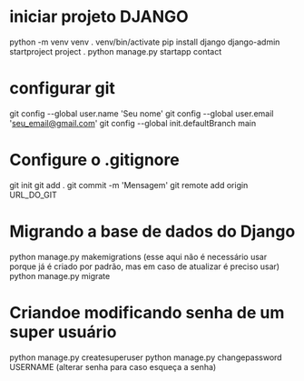 # iniciar projeto DJANGO
python -m venv venv
. venv/bin/activate
pip install django
django-admin startproject project .
python manage.py startapp contact

# configurar git
git config --global user.name 'Seu nome'
git config --global user.email 'seu_email@gmail.com'
git config --global init.defaultBranch main

# Configure o .gitignore
git init
git add .
git commit -m 'Mensagem'
git remote add origin URL_DO_GIT

# Migrando a base de dados do Django
python manage.py makemigrations (esse aqui não é necessário usar porque já é criado por padrão, mas em caso de atualizar é preciso usar)
python manage.py migrate

# Criandoe modificando senha de um super usuário
python manage.py createsuperuser
python manage.py changepassword USERNAME  (alterar senha para caso esqueça a senha)